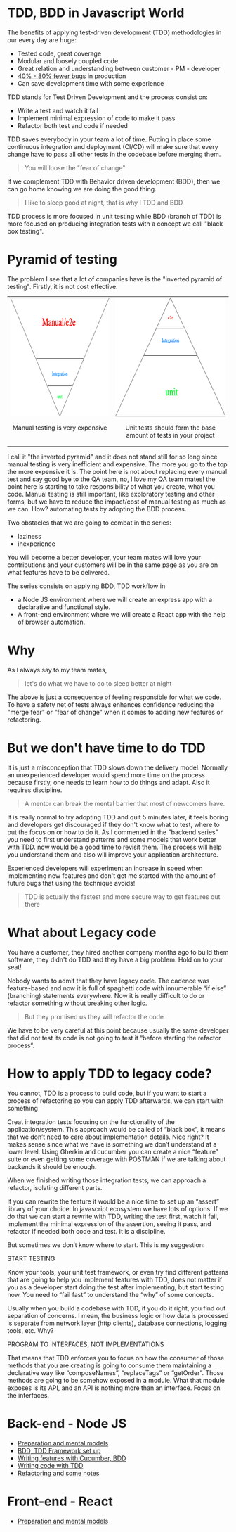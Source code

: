 TDD, BDD in Javascript World
===

The benefits of applying test-driven development (TDD) methodologies in our every day are huge:

- Tested code, great coverage
- Modular and loosely coupled code
- Great relation and understanding between customer - PM - developer
- [40% - 80% fewer bugs](https://www.researchgate.net/publication/3249271_Guest_Editors'_Introduction_TDD--The_Art_of_Fearless_Programming) in production
- Can save development time with some experience

TDD stands for Test Driven Development and the process consist on:
- Write a test and watch it fail
- Implement minimal expression of code to make it pass
- Refactor both test and code if needed

TDD saves everybody in your team a lot of time. Putting in place some continuous integration and deployment (CI/CD) will make sure that every change have to pass all other tests in the codebase before merging them. 

> You will loose the "fear of change"

If we complement TDD with Behavior driven development (BDD), then we can go home knowing we are doing the good thing.

> I like to sleep good at night, that is why I TDD and BDD

TDD process is more focused in unit testing while BDD (branch of TDD) is more focused on producing integration tests with a concept we call "black box testing".

# Pyramid of testing

The problem I see that a lot of companies have is the "inverted pyramid of testing". Firstly, it is not cost effective.
<table>
  <tbody>
    <tr>
      <td align="center" valign="top">
        <img width="350" height="270" src="docs/pyramid_inverted.png">
        <br>
        <p>Manual testing is very expensive</p>
      </td>
      <td align="center" valign="top">
        <img width="350" height="270" src="docs/pyramid.png">
        <br>
        <p>Unit tests should form the base amount of tests in your project</p>
      </td>
     </tr>
  </tbody>
</table>

I call it "the inverted pyramid" and it does not stand still for so long since manual testing is very inefficient and expensive. The more you go to the top the more expensive it is. The point here is not about replacing every manual test and say good bye to the QA team, no, I love my QA team mates! the point here is starting to take responsibility of what you create, what you code. Manual testing is still important, like exploratory testing and other forms, but we have to reduce the impact/cost of manual testing as much as we can. How? automating tests by adopting the BDD process.



Two obstacles that we are going to combat in the series:
- laziness
- inexperience

You will become a better developer, your team mates will love your contributions and your customers will be in the same page as you are on what features have to be delivered.

The series consists on applying BDD, TDD workflow in
- a Node JS environment where we will create an express app with a declarative and functional style.
- A front-end environment where we will create a React app with the help of browser automation.

# Why

As I always say to my team mates, 

> let's do what we have to do to sleep better at night

The above is just a consequence of feeling responsible for what we code. To have a safety net of tests always enhances confidence reducing the "merge fear" or "fear of change" when it comes to adding new features or refactoring.

# But we don't have time to do TDD

It is just a misconception that TDD slows down the delivery model. Normally an unexperienced developer would spend more time on the process because firstly, one needs to learn how to do things and adapt. Also it requires discipline.

> A mentor can break the mental barrier that most of newcomers have.

It is really normal to try adopting TDD and quit 5 minutes later, it feels boring and developers get discouraged if they don't know what to test, where to put the focus on or how to do it. As I commented in the "backend series" you need to first understand patterns and some models that work better with TDD. now would be a good time to revisit them. The process will help you understand them and also will improve your application architecture.

Experienced developers will experiment an increase in speed when implementing new features and don't get me started with the amount of future bugs that using the technique avoids!

> TDD is actually the fastest and more secure way to get features out there

# What about Legacy code

You have a customer, they hired another company months ago to build them software, they didn't do TDD and they have a big problem. Hold on to your seat!

Nobody wants to admit that they have legacy code. The cadence was feature-based and now it is full of spaghetti code with innumerable “if else” (branching) statements everywhere. Now it is really difficult to do or refactor something without breaking other logic.

> But they promised us they will refactor the code

We have to be very careful at this point because usually the same developer that did not test its code is not going to test it “before starting the refactor process“. 

# How to apply TDD to legacy code?

You cannot, TDD is a process to build code, but if you want to start a process of refactoring so you can apply TDD afterwards, we can start with something

Creat integration tests focusing on the functionality of the application/system. This approach would be called of “black box”, it means that we don’t need to care about implementation details. Nice right? It makes sense since what we have is something we don’t understand at a lower level. Using Gherkin and cucumber you can create a nice “feature” suite or even getting some coverage with POSTMAN if we are talking about backends it should be enough.

When we finished writing those integration tests, we can approach a refactor, isolating different parts.

If you can rewrite the feature it would be a nice time to set up an “assert” library of your choice. In javascript ecosystem we have lots of options. If we do that we can start a rewrite with TDD, writing the test first, watch it fail, implement the minimal expression of the assertion, seeing it pass, and refactor if needed both code and test. It is a discipline.

But sometimes we don’t know where to start. This is my suggestion:

START TESTING

Know your tools, your unit test framework, or even try find different patterns that are going to help you implement features with TDD, does not matter if you as a developer start doing the test after implementing, but start testing now. You need to “fail fast” to understand the “why” of some concepts.

Usually when you build a codebase with TDD, if you do it right, you find out separation of concerns. I mean, the business logic or how data is processed is separate from network layer (http clients), database connections, logging tools, etc. Why?

PROGRAM TO INTERFACES, NOT IMPLEMENTATIONS

That means that TDD enforces you to focus on how the consumer of those methods that you are creating is going to consume them maintaining a declarative way like “composeNames”, “replaceTags” or “getOrder”. Those methods are going to be somehow exposed in a module. What that module exposes is its API, and an API is nothing more than an interface. Focus on the interfaces.


# Back-end - Node JS


- [Preparation and mental models](docs/b.part1.md)
- [BDD, TDD Framework set up](docs/b.part2.md)
- [Writing features with Cucumber, BDD](docs/b.part3.md)
- [Writing code with TDD](docs/b.part4.md)
- [Refactoring and some notes](docs/b.part5.md)

# Front-end - React

- [Preparation and mental models](docs)
